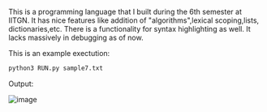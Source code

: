This is a programming language that I built during the 6th semester at IITGN.
It has nice features like addition of "algorithms",lexical scoping,lists, dictionaries,etc.
There is a functionality for syntax highlighting as well.
It lacks massively in debugging as of now.

This is an example exectution:

```sh
python3 RUN.py sample7.txt
```

Output:

![image](https://github.com/user-attachments/assets/1b22e55e-2d36-4f43-8ed9-8ad318d6e29f)
